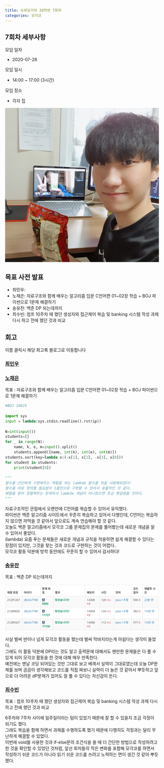 ```yaml
---
title: 슈뢰딩거의 20학번 7회차
categories: 모각코
---
```


<!-- 7 -> 회차 -->

## 7회차 세부사항

모임 일자
- 2020-07-28

모임 일시
- 14:00 ~ 17:00 (3시간)

모임 장소
- 각자 집

<!-- 다과 사진 HERE -->
![다과사진0](\images\2020-07-28\다과사진.jpg)

## 목표 사전 발표

* 최민우: 
* 노채은: 자료구조와 함께 배우는 알고리즘 입문 C언어편 01~02장 학습 + BOJ 파이썬으로 1문제 해결하기
* 송유찬: 백준 DP 되는데까지
* 최수빈: 컴프 10주차 때 했던 생성자와 접근제어 복습 및 banking 시스템 작성 과제 다시 하고 전에 했던 것과 비교

## 회고
이름 클릭시 해당 회고록 블로그로 이동합니다

### [최민우]()


### [노채은](https://cleo-n.tistory.com/9)  
목표 : 자료구조와 함께 배우는 알고리즘 입문 C언어편 01~02장 학습 + BOJ 파이썬으로 1문제 해결하기

```python
#BOJ 10825

import sys
input = lambda:sys.stdin.readline().rstrip()

N=int(input())
students=[]
for _ in range(N):
    name, k, e, m=input().split()
    students.append([name, int(k), int(e), int(m)])
students.sort(key=lambda x:(-x[1], x[2], -x[3], x[0]))
for student in students:
    print(student[0])
 
"""
함수를 간단하게 구현해주는 역할을 하는 lambda 함수를 처음 사용해보았다!
함수를 따로 정의할 필요없이 1줄만으로 구현할 수 있어서 효율적인 것 같다.
배열을 받아 정렬해주는 문제라서 lambda 개념이 아니었으면 조금 헷갈렸을 것이다.
"""
```

자료구조적인 관점에서 오랜만에 C언어를 복습할 수 있어서 유익했다.  
파이썬은 백준 알고리즘 사이트에서 꾸준히 복습하고 있어서 다행인데, C언어는 복습하지 않으면 까먹을 것 같아서 앞으로도 계속 연습해야 할 것 같다.  
오늘도 백준 알고리즘에서 모각코 그룹 문제집의 문제를 풀어봤는데 새로운 개념을 알 수 있어서 좋았다.  
(lambda) 요즘 푸는 문제들은 새로운 개념과 규칙을 적용하면 쉽게 해결할 수 있다는 장점이 있지만, 그것을 찾는 것과 코드로 구현하는 것이 어렵다..  
모각코 활동 덕분에 방학 동안에도 꾸준히 할 수 있어서 감사하다!

### [송유찬](https://dbcks7788123.tistory.com/8)  
목표 : 백준 DP 되는데까지

![송유찬](\images\2020-07-28\송유찬.png)

사실 벌써 반이나 넘게 모각코 활동을 했는데 벌써 막바지라는게 아쉽다는 생각이 들었다.  
그래도 이 활동 덕분에 DP라는 것도 알고 출력문에 대해서도 왠만한 문제들은 다 풀 수 있게 되어 모각코 활동을 한 것에 대해 매우 만족한다.  
예전에는 맨날 코딩 되어있는 것만 그대로 보고 베껴서 실력이 그대로였는데 오늘 DP문제를 보며 곰곰이 생각해보고 코드를 직접 짜보니 실력이 더 늘은 것 같아서 뿌듯하고 앞으로 더 어려운 dP문제가 있어도 잘 풀 수 있다는 자신감이 든다.  

### [최수빈](https://subin-choe.tistory.com/7)  
목표 : 컴프 10주차 때 했던 생성자와 접근제어 복습 및 banking 시스템 작성 과제 다시 하고 전에 했던 것과 비교

6주차와 7주차 사이에 일주일이라는 텀이 있었기 때문에 잘 할 수 있을지 조금 걱정이 되기도 했다.  
그래도 복습을 함께 하면서 과제를 수행하도록 했기 때문에 다행히도 걱정과는 달리 무난하게 해결할 수 있었다.  
이번에 void를 사용한 것과 if-else문의 조건식을 쓸 때 더 간단한 방법으로 작성하려고 한 것을 확인할 수 있었던 것처럼, 앞선 회차들의 작은 변화를 포함해 모각코를 하면서 작성하기 쉬운 코드가 아니라 읽기 쉬운 코드를 쓰려고 노력하는 면이 생긴 것 같아 뿌듯했다.